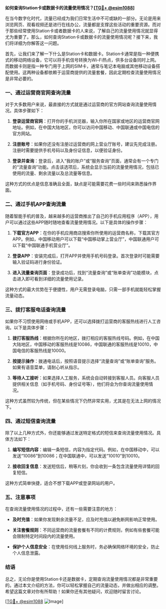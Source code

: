 **如何查询Station卡或数据卡的流量使用情况？[[TG💪+ @esim1088](https://t.me/s/esim1088)]**

在当今数字化时代，流量已经成为我们日常生活中不可或缺的一部分。无论是用来浏览网页、观看视频还是进行在线办公，流量都是支撑这些活动的重要资源。而对于那些经常使用Station卡或者数据卡的人来说，了解自己的流量使用情况就显得尤为重要了。那么，如何查询Station卡或数据卡的流量使用情况呢？接下来，我们将详细为你解答这一问题。

首先，让我们来了解一下什么是Station卡和数据卡。Station卡通常是指一种便携式的移动网络设备，它可以将手机信号转换为Wi-Fi热点，供多台设备同时上网。而数据卡则是指一种专门用于上网的SIM卡，通常与笔记本电脑或其他移动设备搭配使用。这两种设备都依赖于运营商提供的流量套餐，因此定期检查流量使用情况是非常必要的。

### **一、通过运营商官网查询流量**

对于大多数用户来说，最直接的方式就是通过运营商的官方网站查询流量使用情况。具体步骤如下：

1. **登录运营商官网**：打开你的手机浏览器，输入你所在国家或地区的运营商官网地址。例如，在中国大陆地区，你可以访问中国移动、中国联通或中国电信的官方网站。
   
2. **注册账号**：如果你还没有注册过运营商的网上营业厅账号，建议先完成注册。注册时需要提供手机号码以及身份证信息，以便验证身份。

3. **登录并查询**：登录后，进入“我的账户”或“服务查询”页面，通常会有一个专门的“流量查询”功能。点击该选项后，系统会显示当前的流量使用情况，包括已使用的流量、剩余流量以及总流量等信息。

这种方式的优点是信息准确且全面，缺点是可能需要花费一些时间来熟悉操作界面。

### **二、通过手机APP查询流量**

随着智能手机的普及，越来越多的运营商推出了自己的手机应用程序（APP），用户可以通过这些APP随时随地查看流量使用情况。以下是具体的操作步骤：

1. **下载官方APP**：在你的手机应用商店搜索你所使用的运营商名称，下载其官方APP。例如，中国移动用户可以下载“中国移动掌上营业厅”，中国联通用户可以下载“中国联通手机营业厅”。

2. **登录APP**：安装完成后，打开APP并使用手机号码登录。首次登录时可能需要输入验证码进行身份验证。

3. **进入流量查询页面**：登录成功后，找到“流量查询”或“账单查询”功能模块，点击进入即可看到详细的流量使用记录。

这种方式的最大优势在于便捷性，用户无需登录电脑，只需一部手机就能轻松掌握流量动态。

### **三、拨打客服电话查询流量**

如果你不习惯使用网络或手机APP，还可以选择拨打运营商的客服热线进行人工咨询。以下是具体步骤：

1. **拨打客服热线**：根据你所在的地区，拨打相应的客服热线号码。例如，在中国大陆地区，中国移动的客服热线是10086，中国联通的客服热线是10010，中国电信的客服热线是10000。

2. **按提示操作**：拨通电话后，按照语音提示选择“流量查询”或“账单查询”服务。如果有语音菜单，请耐心听从指示。

3. **等待人工接听**：如果选择人工服务，系统会自动转接到客服人员。向客服人员提供相关信息（如手机号码、身份证号等），他们将会为你查询流量使用情况。

这种方式虽然较为传统，但在某些情况下仍然非常实用，尤其是在无法上网的情况下。

### **四、通过短信查询流量**

除了以上几种方式外，你还能够通过发送特定格式的短信来查询流量使用情况。具体方法如下：

1. **编写短信内容**：编辑一条短信，内容为指定代码。例如，在中国移动中，可以发送“10086”到10086；在中国联通中，可以发送“10010”到10010。

2. **接收回复信息**：发送短信后，稍等片刻，你会收到一条包含流量使用详情的回复短信。

这种方式简单快捷，适合不想下载APP或登录网站的用户。

### **五、注意事项**

在查询流量使用情况的过程中，还有一些需要注意的地方：

- **及时充值**：如果你发现剩余流量不足，应及时充值以避免断网影响正常使用。
  
- **关注套餐规则**：不同运营商的流量套餐有不同的计费规则，例如有些套餐可能会限制特定时间段内的流量使用。

- **保护个人信息安全**：在使用任何线上服务时，务必确保网络环境的安全，防止个人信息泄露。

### **结语**

总之，无论你是使用Station卡还是数据卡，定期查询流量使用情况都是非常重要的。通过本文介绍的方法，你可以轻松掌握自己的流量动态，并做出相应的调整。希望这篇文章对你有所帮助！如果你还有其他疑问，欢迎随时留言讨论。

[[TG💪+ @esim1088](https://t.me/s/esim1088) ![Image](https://i.postimg.cc/4NQfJmqS/Snipaste-2025-05-13-00-14-12.png)]